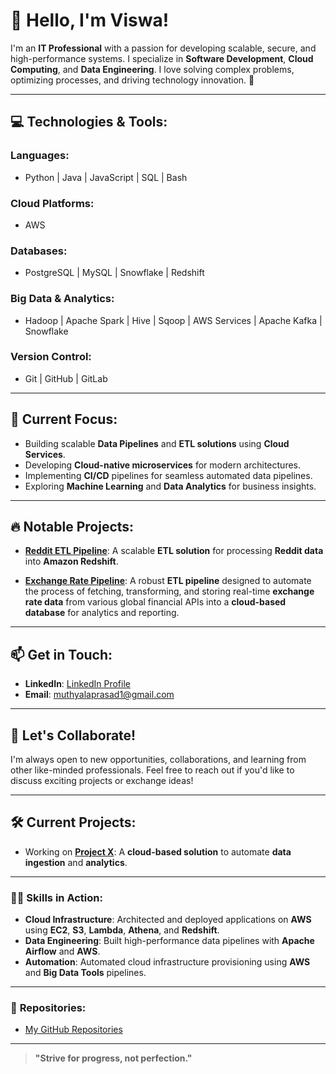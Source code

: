 # 👋 Hello, I'm Viswa!

I'm an **IT Professional** with a passion for developing scalable, secure, and high-performance systems. I specialize in **Software Development**, **Cloud Computing**, and **Data Engineering**. I love solving complex problems, optimizing processes, and driving technology innovation. 🚀

---

## 💻 **Technologies & Tools**:

### **Languages**:
- Python | Java | JavaScript | SQL | Bash

### **Cloud Platforms**:
- AWS 

### **Databases**:
- PostgreSQL | MySQL | Snowflake | Redshift

### **Big Data & Analytics**:
- Hadoop | Apache Spark | Hive | Sqoop | AWS Services | Apache Kafka | Snowflake

### **Version Control**:
- Git | GitHub | GitLab

---

## 🌱 **Current Focus**:
- Building scalable **Data Pipelines** and **ETL solutions** using **Cloud Services**.
- Developing **Cloud-native microservices** for modern architectures.
- Implementing **CI/CD** pipelines for seamless automated data pipelines.
- Exploring **Machine Learning** and **Data Analytics** for business insights.

---

## 🔥 **Notable Projects**:

- **[Reddit ETL Pipeline](https://github.com/Prasadmuthyala/Reddit-pipeline)**: A scalable **ETL solution** for processing **Reddit data** into **Amazon Redshift**.

- **[Exchange Rate Pipeline](https://github.com/Prasadmuthyala/exchange-rate-pipeline)**: A robust **ETL pipeline** designed to automate the process of fetching, transforming, and storing real-time **exchange rate data** from various global financial APIs into a **cloud-based database** for analytics and reporting.
  
---

## 📫 **Get in Touch**:
- **LinkedIn**: [LinkedIn Profile](https://linkedin.com/in/yourprofile) 
- **Email**: [muthyalaprasad1@gmail.com](mailto:muthyalaprasad1@gmail.com)

---

## 💬 **Let's Collaborate!**

I'm always open to new opportunities, collaborations, and learning from other like-minded professionals. Feel free to reach out if you'd like to discuss exciting projects or exchange ideas!

---

## 🛠 **Current Projects**:
- Working on **[Project X](https://github.com/your-repo/project-x)**: A **cloud-based solution** to automate **data ingestion** and **analytics**. 

---

### 👨‍💻 **Skills in Action**:

- **Cloud Infrastructure**: Architected and deployed applications on **AWS** using **EC2**, **S3**, **Lambda**, **Athena**, and **Redshift**.
- **Data Engineering**: Built high-performance data pipelines with **Apache Airflow** and **AWS**.
- **Automation**: Automated cloud infrastructure provisioning using **AWS** and **Big Data Tools** pipelines.

---

### 📂 **Repositories**:
- [My GitHub Repositories](https://github.com/Prasadmuthyala)
  
---

> **"Strive for progress, not perfection."**
